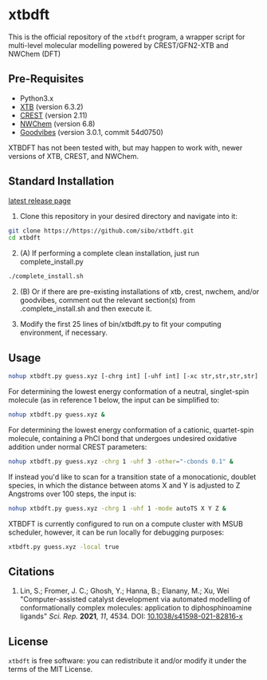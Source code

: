 # xtbdft

This is the official repository of the `xtbdft` program, a wrapper script for multi-level molecular modelling powered by CREST/GFN2-XTB and NWChem (DFT)

## Pre-Requisites
- Python3.x
- [XTB](https://github.com/grimme-lab/xtb/releases) (version 6.3.2)
- [CREST](https://github.com/grimme-lab/crest/releases) (version 2.11)
- [NWChem](https://github.com/nwchemgit/nwchem/releases) (version 6.8)
- [Goodvibes](https://github.com/patonlab/GoodVibes/tree/54d0750b0ba7aa9121c284519271a9a0bd0764a9) (version 3.0.1, commit 54d0750)

XTBDFT has not been tested with, but may happen to work with, newer versions of XTB, CREST, and NWChem.

## Standard Installation
[latest release page](https://github.com/sibo/xtbdft/releases/latest)
1. Clone this repository in your desired directory and navigate into it:
```bash
git clone https://https://github.com/sibo/xtbdft.git
cd xtbdft
```
2. (A) If performing a complete clean installation, just run complete_install.py
```bash
./complete_install.sh
```
2. (B) Or if there are pre-existing installations of xtb, crest, nwchem, and/or goodvibes, comment out the relevant section(s) from .complete_install.sh and then execute it.

3. Modify the first 25 lines of bin/xtbdft.py to fit your computing environment, if necessary.

## Usage
```bash
nohup xtbdft.py guess.xyz [-chrg int] [-uhf int] [-xc str,str,str,str] [-bs str,str,str,str] [-mode autoConf|autoTS] [-other=["skipCrest"|crestParameters] &
```
For determining the lowest energy conformation of a neutral, singlet-spin molecule (as in reference 1 below, the input can be simplified to:
```bash
nohup xtbdft.py guess.xyz &
```
For determining the lowest energy conformation of a cationic, quartet-spin molecule, containing a PhCl bond that undergoes undesired oxidative addition under normal CREST parameters:
```bash
nohup xtbdft.py guess.xyz -chrg 1 -uhf 3 -other="-cbonds 0.1" &
```
If instead you'd like to scan for a transition state of a monocationic, doublet species, in which the distance between atoms X and Y is adjusted to Z Angstroms over 100 steps, the input is:
```bash
nohup xtbdft.py guess.xyz -chrg 1 -uhf 1 -mode autoTS X Y Z &
```
XTBDFT is currently configured to run on a compute cluster with MSUB scheduler, however, it can be run locally for debugging purposes:
```bash
xtbdft.py guess.xyz -local true
```


## Citations

1. Lin, S.; Fromer, J. C.; Ghosh, Y.; Hanna, B.; Elanany, M.; Xu, Wei "Computer-assisted catalyst development via automated modelling of conformationally complex molecules: application to diphosphinoamine ligands" <i>Sci. Rep.</i> <b>2021</b>, <i>11</i>, 4534. DOI: <a href="https://doi.org/10.1038/s41598-021-82816-x">10.1038/s41598-021-82816-x</a>

## License

`xtbdft` is free software: you can redistribute it and/or modify it under
the terms of the MIT License.


